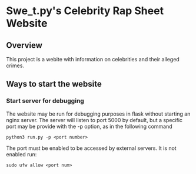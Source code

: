 
# Swe_t.py's Celebrity Rap Sheet Website

## Overview
This project is a webite with information on celebrities and their alleged crimes.

## Ways to start the website
### Start server for debugging
The website may be run for debugging purposes in flask without starting an nginx server. The server will listen to port 5000 by default, but a specific port may be provide with the -p option, as in the following command

```python3 run.py -p <port number>```

The port must be enabled to be accessed by external servers. It is not enabled run:

```sudo ufw allow <port num>```


